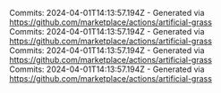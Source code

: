 Commits: 2024-04-01T14:13:57.194Z - Generated via https://github.com/marketplace/actions/artificial-grass
<br>
Commits: 2024-04-01T14:13:57.194Z - Generated via https://github.com/marketplace/actions/artificial-grass
<br>
Commits: 2024-04-01T14:13:57.194Z - Generated via https://github.com/marketplace/actions/artificial-grass
<br>
Commits: 2024-04-01T14:13:57.194Z - Generated via https://github.com/marketplace/actions/artificial-grass
<br>
